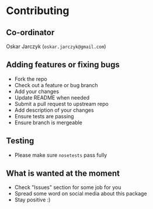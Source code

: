 # Contributing

## Co-ordinator

Oskar Jarczyk (`oskar.jarczyk@gmail.com`)

## Adding features or fixing bugs

* Fork the repo
* Check out a feature or bug branch
* Add your changes
* Update README when needed
* Submit a pull request to upstream repo
* Add description of your changes
* Ensure tests are passing
* Ensure branch is mergeable

## Testing

* Please make sure `nosetests` pass fully

## What is wanted at the moment

* Check "Issues" section for some job for you
* Spread some word on social media about this package
* Stay positive :)

